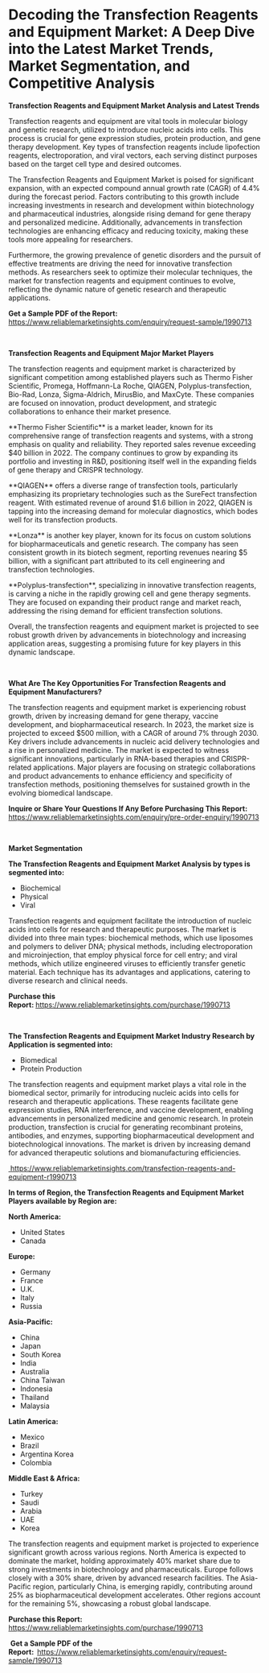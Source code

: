 <p><h1>Decoding the Transfection Reagents and Equipment Market: A Deep Dive into the Latest Market Trends, Market Segmentation, and Competitive Analysis</h1></p><p><strong>Transfection Reagents and Equipment Market Analysis and Latest Trends</strong></p>
<p><p>Transfection reagents and equipment are vital tools in molecular biology and genetic research, utilized to introduce nucleic acids into cells. This process is crucial for gene expression studies, protein production, and gene therapy development. Key types of transfection reagents include lipofection reagents, electroporation, and viral vectors, each serving distinct purposes based on the target cell type and desired outcomes.</p><p>The Transfection Reagents and Equipment Market is poised for significant expansion, with an expected compound annual growth rate (CAGR) of 4.4% during the forecast period. Factors contributing to this growth include increasing investments in research and development within biotechnology and pharmaceutical industries, alongside rising demand for gene therapy and personalized medicine. Additionally, advancements in transfection technologies are enhancing efficacy and reducing toxicity, making these tools more appealing for researchers. </p><p>Furthermore, the growing prevalence of genetic disorders and the pursuit of effective treatments are driving the need for innovative transfection methods. As researchers seek to optimize their molecular techniques, the market for transfection reagents and equipment continues to evolve, reflecting the dynamic nature of genetic research and therapeutic applications.</p></p>
<p><strong>Get a Sample PDF of the Report:&nbsp;</strong> <a href="https://www.reliablemarketinsights.com/enquiry/request-sample/1990713?utm_campaign=3219&utm_medium=2&utm_source=Github&utm_content=ia&utm_term=12042025&utm_id=transfection-reagents-and-equipment">https://www.reliablemarketinsights.com/enquiry/request-sample/1990713</a></p>
<p>&nbsp;</p>
<p><strong>Transfection Reagents and Equipment Major Market Players</strong></p>
<p><p>The transfection reagents and equipment market is characterized by significant competition among established players such as Thermo Fisher Scientific, Promega, Hoffmann-La Roche, QIAGEN, Polyplus-transfection, Bio-Rad, Lonza, Sigma-Aldrich, MirusBio, and MaxCyte. These companies are focused on innovation, product development, and strategic collaborations to enhance their market presence.</p><p>**Thermo Fisher Scientific** is a market leader, known for its comprehensive range of transfection reagents and systems, with a strong emphasis on quality and reliability. They reported sales revenue exceeding $40 billion in 2022. The company continues to grow by expanding its portfolio and investing in R&D, positioning itself well in the expanding fields of gene therapy and CRISPR technology.</p><p>**QIAGEN** offers a diverse range of transfection tools, particularly emphasizing its proprietary technologies such as the SureFect transfection reagent. With estimated revenue of around $1.6 billion in 2022, QIAGEN is tapping into the increasing demand for molecular diagnostics, which bodes well for its transfection products.</p><p>**Lonza** is another key player, known for its focus on custom solutions for biopharmaceuticals and genetic research. The company has seen consistent growth in its biotech segment, reporting revenues nearing $5 billion, with a significant part attributed to its cell engineering and transfection technologies.</p><p>**Polyplus-transfection**, specializing in innovative transfection reagents, is carving a niche in the rapidly growing cell and gene therapy segments. They are focused on expanding their product range and market reach, addressing the rising demand for efficient transfection solutions.</p><p>Overall, the transfection reagents and equipment market is projected to see robust growth driven by advancements in biotechnology and increasing application areas, suggesting a promising future for key players in this dynamic landscape.</p></p>
<p>&nbsp;</p>
<p><strong>What Are The Key Opportunities For Transfection Reagents and Equipment Manufacturers?</strong></p>
<p><p>The transfection reagents and equipment market is experiencing robust growth, driven by increasing demand for gene therapy, vaccine development, and biopharmaceutical research. In 2023, the market size is projected to exceed $500 million, with a CAGR of around 7% through 2030. Key drivers include advancements in nucleic acid delivery technologies and a rise in personalized medicine. The market is expected to witness significant innovations, particularly in RNA-based therapies and CRISPR-related applications. Major players are focusing on strategic collaborations and product advancements to enhance efficiency and specificity of transfection methods, positioning themselves for sustained growth in the evolving biomedical landscape.</p></p>
<p><strong>Inquire or Share Your Questions If Any Before Purchasing This Report:</strong> <a href="https://www.reliablemarketinsights.com/enquiry/pre-order-enquiry/1990713?utm_campaign=3219&utm_medium=2&utm_source=Github&utm_content=ia&utm_term=12042025&utm_id=transfection-reagents-and-equipment">https://www.reliablemarketinsights.com/enquiry/pre-order-enquiry/1990713</a></p>
<p>&nbsp;</p>
<p><strong>Market Segmentation</strong></p>
<p><strong>The Transfection Reagents and Equipment Market Analysis by types is segmented into:</strong></p>
<p><ul><li>Biochemical</li><li>Physical</li><li>Viral</li></ul></p>
<p><p>Transfection reagents and equipment facilitate the introduction of nucleic acids into cells for research and therapeutic purposes. The market is divided into three main types: biochemical methods, which use liposomes and polymers to deliver DNA; physical methods, including electroporation and microinjection, that employ physical force for cell entry; and viral methods, which utilize engineered viruses to efficiently transfer genetic material. Each technique has its advantages and applications, catering to diverse research and clinical needs.</p></p>
<p><strong>Purchase this Report:&nbsp;</strong><a href="https://www.reliablemarketinsights.com/purchase/1990713?utm_campaign=3219&utm_medium=2&utm_source=Github&utm_content=ia&utm_term=12042025&utm_id=transfection-reagents-and-equipment">https://www.reliablemarketinsights.com/purchase/1990713</a></p>
<p>&nbsp;</p>
<p><strong>The Transfection Reagents and Equipment Market Industry Research by Application is segmented into:</strong></p>
<p><ul><li>Biomedical</li><li>Protein Production</li></ul></p>
<p><p>The transfection reagents and equipment market plays a vital role in the biomedical sector, primarily for introducing nucleic acids into cells for research and therapeutic applications. These reagents facilitate gene expression studies, RNA interference, and vaccine development, enabling advancements in personalized medicine and genomic research. In protein production, transfection is crucial for generating recombinant proteins, antibodies, and enzymes, supporting biopharmaceutical development and biotechnological innovations. The market is driven by increasing demand for advanced therapeutic solutions and biomanufacturing efficiencies.</p></p>
<p><a href="https://www.reliablemarketinsights.com/transfection-reagents-and-equipment-r1990713?utm_campaign=3219&utm_medium=2&utm_source=Github&utm_content=ia&utm_term=12042025&utm_id=transfection-reagents-and-equipment">&nbsp;https://www.reliablemarketinsights.com/transfection-reagents-and-equipment-r1990713</a></p>
<p><strong>In terms of Region, the Transfection Reagents and Equipment Market Players available by Region are:</strong></p>
<p>
    <p> <strong> North America: </strong>
        <ul>
            <li>United States</li>
            <li>Canada</li>
        </ul>
        </p> 
    <p> <strong> Europe: </strong>
        <ul>
            <li>Germany</li>
            <li>France</li>
            <li>U.K.</li>
            <li>Italy</li>
            <li>Russia</li>
        </ul>
        </p> 
    <p> <strong> Asia-Pacific: </strong>
        <ul>
            <li>China</li>
            <li>Japan</li>
            <li>South Korea</li>
            <li>India</li>
            <li>Australia</li>
            <li>China Taiwan</li>
            <li>Indonesia</li>
            <li>Thailand</li>
            <li>Malaysia</li>
        </ul>
        </p> 
    <p> <strong> Latin America: </strong>
        <ul>
            <li>Mexico</li>
            <li>Brazil</li>
            <li>Argentina Korea</li>
            <li>Colombia</li>
        </ul>
        </p> 
    <p> <strong> Middle East & Africa: </strong>
        <ul>
            <li>Turkey</li>
            <li>Saudi</li>
            <li>Arabia</li>
            <li>UAE</li>
            <li>Korea</li>
        </ul>
    </p>
    </p>
<p><p>The transfection reagents and equipment market is projected to experience significant growth across various regions. North America is expected to dominate the market, holding approximately 40% market share due to strong investments in biotechnology and pharmaceuticals. Europe follows closely with a 30% share, driven by advanced research facilities. The Asia-Pacific region, particularly China, is emerging rapidly, contributing around 25% as biopharmaceutical development accelerates. Other regions account for the remaining 5%, showcasing a robust global landscape.</p></p>
<p><strong>Purchase this Report: </strong><a href="https://www.reliablemarketinsights.com/purchase/1990713?utm_campaign=3219&utm_medium=2&utm_source=Github&utm_content=ia&utm_term=12042025&utm_id=transfection-reagents-and-equipment">https://www.reliablemarketinsights.com/purchase/1990713</a></p>
<p>&nbsp;<strong>Get a Sample PDF of the Report:&nbsp;&nbsp;</strong><a href="https://www.reliablemarketinsights.com/enquiry/request-sample/1990713?utm_campaign=3219&utm_medium=2&utm_source=Github&utm_content=ia&utm_term=12042025&utm_id=transfection-reagents-and-equipment">https://www.reliablemarketinsights.com/enquiry/request-sample/1990713</a></p>
<p><strong></strong></p>
<p><p></p><p></p><p></p></p>